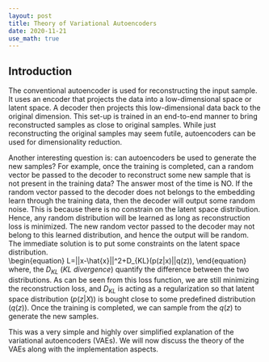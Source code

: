 ```yaml
---
layout: post
title: Theory of Variational Autoencoders
date: 2020-11-21
use_math: true
---
```


## Introduction
The conventional autoencoder is used for reconstructing the input sample. It uses an encoder that projects the data into a low-dimensional space or latent space. A decoder then projects this low-dimensional data back to the original dimension. This set-up is trained in an end-to-end manner to bring reconstructed samples as close to original samples. While just reconstructing the original samples may seem futile, autoencoders can be used for dimensionality reduction. 

Another interesting question is: can autoencoders be used to generate the new samples? For example, once the training is completed, can a random vector be passed to the decoder to reconstruct some new sample that is not present in the training data? The answer most of the time is NO. If the random vector passed to the decoder does not belongs to the embedding learn through the training data, then the decoder will output some random noise. This is because there is no constrain on the latent space distribution. Hence, any random distribution will be learned as long as reconstruction loss is minimized. The new random vector passed to the decoder may not belong to this learned distribution, and hence the output will be random. The immediate solution is to put some constraints on the latent space distribution.  
\begin{equation}
L=||x-\hat{x}||^2+D_{KL}(p(z|x)||q(z)),
\end{equation}
where, the $D_{KL}$ $(KL\ divergence)$ quantify the difference between the two distributions. As can be seen from this loss function, we are still minimizing the reconstruction loss, and $D_{KL}$  is acting as a regularization so that latent space distribution $(p(z|X))$ is bought close to some predefined distribution $(q(z))$. Once the training is completed, we can sample from the $q(z)$ to generate the new samples. 

This was a very simple and highly over simplified explanation of the variational autoencoders (VAEs). We will now discuss the theory of the VAEs along with the implementation aspects.
